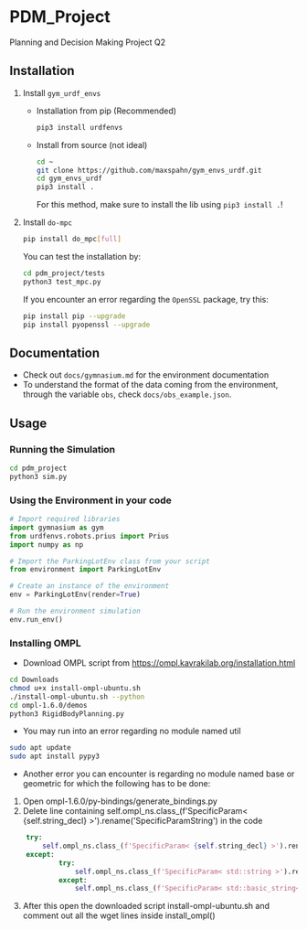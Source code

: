 # PDM_Project
Planning and Decision Making Project Q2
## Installation
1. Install `gym_urdf_envs`
    * Installation from pip (Recommended) 
        ```bash
        pip3 install urdfenvs
        ```
    * Install from source (not ideal)
        ```bash
        cd ~
        git clone https://github.com/maxspahn/gym_envs_urdf.git
        cd gym_envs_urdf
        pip3 install .
        ```
        For this method, make sure to install the lib using `pip3 install .`!
2. Install `do-mpc`
    ```bash
    pip install do_mpc[full]
    ```
    You can test the installation by:
    ```bash
    cd pdm_project/tests
    python3 test_mpc.py
    ```

    If you encounter an error regarding the `OpenSSL` package, try this:
    ```bash
    pip install pip --upgrade
    pip install pyopenssl --upgrade
    ```
    
## Documentation
* Check out `docs/gymnasium.md` for the environment documentation
* To understand the format of the data coming from the environment, through the variable `obs`, check `docs/obs_example.json`.

## Usage
### Running the Simulation
```bash
cd pdm_project
python3 sim.py
```
### Using the Environment in your code

```python
# Import required libraries
import gymnasium as gym
from urdfenvs.robots.prius import Prius
import numpy as np

# Import the ParkingLotEnv class from your script
from environment import ParkingLotEnv

# Create an instance of the environment
env = ParkingLotEnv(render=True)

# Run the environment simulation
env.run_env()
```

### Installing OMPL 
* Download OMPL script from https://ompl.kavrakilab.org/installation.html 
```bash
cd Downloads
chmod u+x install-ompl-ubuntu.sh
./install-ompl-ubuntu.sh --python
cd ompl-1.6.0/demos
python3 RigidBodyPlanning.py
```
* You may run into an error regarding no module named util
```bash
sudo apt update
sudo apt install pypy3
```

* Another error you can encounter is regarding no module named base or geometric for which the following has to be done:
1) Open ompl-1.6.0/py-bindings/generate_bindings.py
2) Delete line containing self.ompl_ns.class_(f'SpecificParam< {self.string_decl} >').rename('SpecificParamString') in the code

```python
    try:
        self.ompl_ns.class_(f'SpecificParam< {self.string_decl} >').rename('SpecificParamString')
    except:
            try:
                self.ompl_ns.class_(f'SpecificParam< std::string >').rename('SpecificParamString')
            except:
                self.ompl_ns.class_(f'SpecificParam< std::basic_string< char > >').rename('SpecificParamString')
```

3) After this open the downloaded script install-ompl-ubuntu.sh and comment out all the wget lines inside install_ompl()